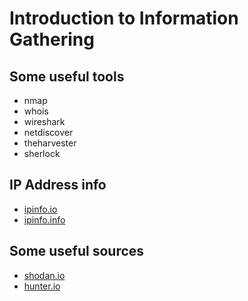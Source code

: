 # Introduction to Information Gathering


## Some useful tools
- nmap
- whois
- wireshark
- netdiscover
- theharvester
- sherlock


## IP Address info
- [ipinfo.io](https://ipinfo.io)
- [ipinfo.info](https://ipinfo.info/html/ip_checker.php)


## Some useful sources
- [shodan.io](https://www.shodan.io/)
- [hunter.io](https://hunter.io/)

